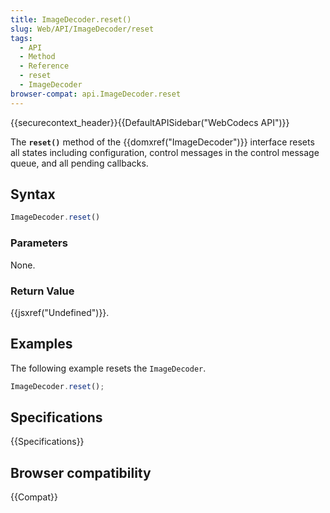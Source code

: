 ```yaml
---
title: ImageDecoder.reset()
slug: Web/API/ImageDecoder/reset
tags:
  - API
  - Method
  - Reference
  - reset
  - ImageDecoder
browser-compat: api.ImageDecoder.reset
---
```

{{securecontext_header}}{{DefaultAPISidebar("WebCodecs API")}}

The **`reset()`** method of the {{domxref("ImageDecoder")}} interface resets all states including configuration, control messages in the control message queue, and all pending callbacks.

## Syntax

```js
ImageDecoder.reset()
```

### Parameters

None.

### Return Value

{{jsxref("Undefined")}}.

## Examples

The following example resets the `ImageDecoder`.

```js
ImageDecoder.reset();
```

## Specifications

{{Specifications}}

## Browser compatibility

{{Compat}}
